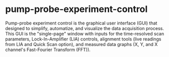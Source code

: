 # pump-probe-experiment-control 

Pump-probe experiment control is the graphical user interface (GUI) that designed to simplify, automatize, and visualize the data acquisition process.
This GUI is the "single-page" window with inputs for the time-resolved scan parameters, Lock-In-Amplifier (LIA) controls, alignment tools (live readings from LIA and Quick Scan option), and measured data graphs (X,  Y, and X channel's Fast-Fourier Transform (FFT)). 
